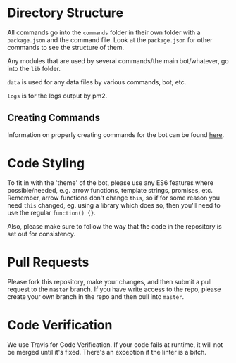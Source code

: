 # Directory Structure

All commands go into the `commands` folder in their own folder with a `package.json` and the command file.
Look at the `package.json` for other commands to see the structure of them.

Any modules that are used by several commands/the main bot/whatever, go into the `lib` folder.

`data` is used for any data files by various commands, bot, etc.

`logs` is for the logs output by pm2.

## Creating Commands

Information on properly creating commands for the bot can be found [here](example/sample_command/README.md).

# Code Styling

To fit in with the 'theme' of the bot, please use any ES6 features where possible/needed, e.g. arrow functions, template strings, promises, etc.
Remember, arrow functions don't change `this`, so if for some reason you need `this` changed, eg. using a library which does so, then you'll need to use the regular `function() {}`.

Also, please make sure to follow the way that the code in the repository is set out for consistency.

# Pull Requests

Please fork this repository, make your changes, and then submit a pull request to the `master` branch. If you have write access to the repo, please create your own branch in the repo and then pull into `master`.

# Code Verification

We use Travis for Code Verification. If your code fails at runtime, it will not be merged until it's fixed.
There's an exception if the linter is a bitch.